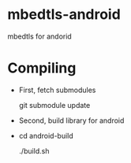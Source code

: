 # mbedtls-android
mbedtls for andorid

# Compiling

* First, fetch submodules

    git submodule update

* Second, build library for android
* 
    cd android-build
    
    ./build.sh
